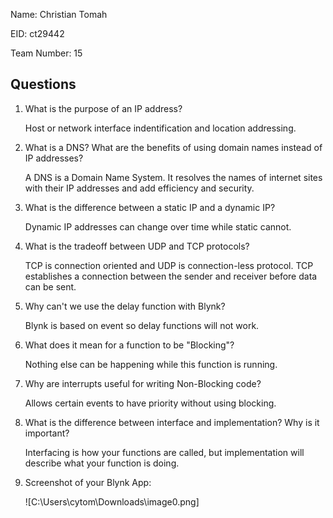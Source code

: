 Name: Christian Tomah

EID: ct29442

Team Number: 15

## Questions

1. What is the purpose of an IP address?

    Host or network interface indentification and location addressing.
    
2. What is a DNS? What are the benefits of using domain names instead of IP addresses?

    A DNS is a Domain Name System. It resolves the names of internet sites with their IP addresses and add efficiency and security.

3. What is the difference between a static IP and a dynamic IP?

   Dynamic IP addresses can change over time while static cannot.

4. What is the tradeoff between UDP and TCP protocols?

    TCP is connection oriented and UDP is connection-less protocol. TCP establishes a connection between the sender and receiver before data can be sent.

5. Why can't we use the delay function with Blynk?

   Blynk is based on event so delay functions will not work.

6. What does it mean for a function to be "Blocking"?

    Nothing else can be happening while this function is running.

7. Why are interrupts useful for writing Non-Blocking code?

    Allows certain events to have priority without using blocking.

8. What is the difference between interface and implementation? Why is it important?

   Interfacing is how your functions are called, but implementation will describe what your function is doing.

9. Screenshot of your Blynk App:

    ![C:\Users\cytom\Downloads\image0.png]
